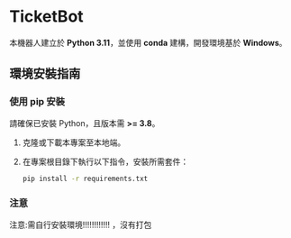 # TicketBot

本機器人建立於 **Python 3.11**，並使用 **conda** 建構，開發環境基於 **Windows**。

## 環境安裝指南

### 使用 pip 安裝
請確保已安裝 Python，且版本需 **>= 3.8**。

1. 克隆或下載本專案至本地端。
2. 在專案根目錄下執行以下指令，安裝所需套件：

   ```bash
   pip install -r requirements.txt

### 注意
注意:需自行安裝環境!!!!!!!!!!!! ，沒有打包